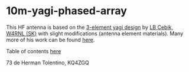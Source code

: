# 10m-yagi-phased-array

This HF antenna is based on the [3-element yagi design](https://antenna2.github.io/cebik/content/a10/ant53.html) by [LB Cebik, W4RNL (SK)](https://www.qcwa.org/w4rnl-13211-sk.htm) with slight modifications (antenna element materials). Many more of his work can be found [here](https://antenna2.github.io/cebik/content/bookant.html).

Table of contents [here](Table-of-contents.md)

73 de Herman Tolentino, KQ4ZGQ

